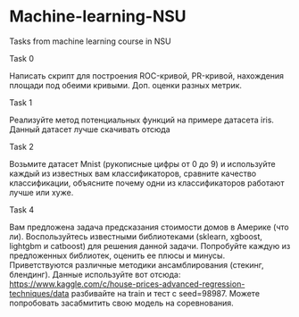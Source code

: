# Machine-learning-NSU
Tasks from machine learning course in NSU


Task 0

Написать скрипт для построения ROC-кривой, PR-кривой, нахождения площади под обеими кривыми. Доп. оценки разных метрик. 


Task 1 

Реализуйте метод потенциальных функций на примере датасета iris. Данный датасет лучше скачивать отсюда


Task 2

Возьмите датасет Mnist (рукописные цифры от 0 до 9) и используйте каждый из известных вам классификаторов, сравните качество классификации, объясните почему одни из классификаторов работают лучше или хуже. 


Task 4 

Вам предложена задача предсказания стоимости домов в Америке (что ли). Воспользуйтесь известными библиотеками (sklearn, xgboost, lightgbm и catboost) для решения данной задачи. Попробуйте каждую из предложенных библиотек, оценить ее плюсы и минусы. Приветствуются различные методики ансамблирования (стекинг, блендинг). 
Данные используйте вот отсюда: https://www.kaggle.com/c/house-prices-advanced-regression-techniques/data разбивайте на train и тест с seed=98987. Можете попробовать засабмитить свою модель на соревнования.
